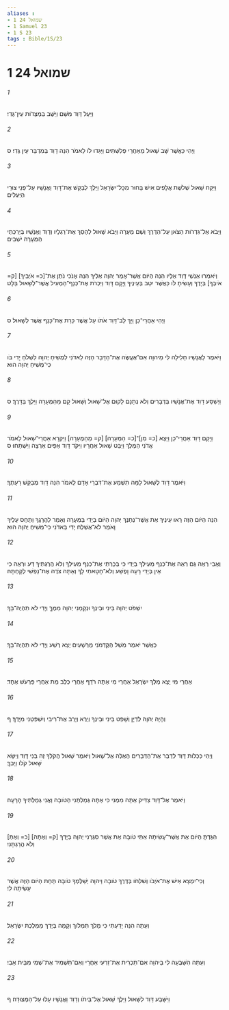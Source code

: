 ```yaml
---
aliases : 
- 1 שמואל 24
- 1 Samuel 23
- 1 S 23
tags : Bible/1S/23
---
```


# 1 שמואל 24

###### 1
וַיַּעַל דָּוִד מִשָּׁם וַיֵּשֶׁב בִּמְצָדֹות עֵין־גֶּדִי׃
###### 2
וַיְהִי כַּאֲשֶׁר שָׁב שָׁאוּל מֵאַחֲרֵי פְּלִשְׁתִּים וַיַּגִּדוּ לֹו לֵאמֹר הִנֵּה דָוִד בְּמִדְבַּר עֵין גֶּדִי׃ ס
###### 3
וַיִּקַּח שָׁאוּל שְׁלֹשֶׁת אֲלָפִים אִישׁ בָּחוּר מִכָּל־יִשְׂרָאֵל וַיֵּלֶךְ לְבַקֵּשׁ אֶת־דָּוִד וַאֲנָשָׁיו עַל־פְּנֵי צוּרֵי הַיְּעֵלִים׃
###### 4
וַיָּבֹא אֶל־גִּדְרֹות הַצֹּאן עַל־הַדֶּרֶךְ וְשָׁם מְעָרָה וַיָּבֹא שָׁאוּל לְהָסֵךְ אֶת־רַגְלָיו וְדָוִד וַאֲנָשָׁיו בְּיַרְכְּתֵי הַמְּעָרָה יֹשְׁבִים׃
###### 5
וַיֹּאמְרוּ אַנְשֵׁי דָוִד אֵלָיו הִנֵּה הַיֹּום אֲשֶׁר־אָמַר יְהוָה אֵלֶיךָ הִנֵּה אָנֹכִי נֹתֵן אֶת־[כ= אֹיְבֵיךָ] [ק= אֹיִבְךָ] בְּיָדֶךָ וְעָשִׂיתָ לֹּו כַּאֲשֶׁר יִטַב בְּעֵינֶיךָ וַיָּקָם דָּוִד וַיִּכְרֹת אֶת־כְּנַף־הַמְּעִיל אֲשֶׁר־לְשָׁאוּל בַּלָּט׃
###### 6
וַיְהִי אַחֲרֵי־כֵן וַיַּךְ לֵב־דָּוִד אֹתֹו עַל אֲשֶׁר כָּרַת אֶת־כָּנָף אֲשֶׁר לְשָׁאוּל׃ ס
###### 7
וַיֹּאמֶר לַאֲנָשָׁיו חָלִילָה לִּי מֵיהוָה אִם־אֶעֱשֶׂה אֶת־הַדָּבָר הַזֶּה לַאדֹנִי לִמְשִׁיחַ יְהוָה לִשְׁלֹחַ יָדִי בֹּו כִּי־מְשִׁיחַ יְהוָה הוּא׃
###### 8
וַיְשַׁסַּע דָּוִד אֶת־אֲנָשָׁיו בַּדְּבָרִים וְלֹא נְתָנָם לָקוּם אֶל־שָׁאוּל וְשָׁאוּל קָם מֵהַמְּעָרָה וַיֵּלֶךְ בַּדָּרֶךְ׃ ס
###### 9
וַיָּקָם דָּוִד אַחֲרֵי־כֵן וַיֵּצֵא [כ= מִן]־[כ= הַמְּעָרָה] [ק= מֵהַמְּעָרָה] וַיִּקְרָא אַחֲרֵי־שָׁאוּל לֵאמֹר אֲדֹנִי הַמֶּלֶךְ וַיַּבֵּט שָׁאוּל אַחֲרָיו וַיִּקֹּד דָּוִד אַפַּיִם אַרְצָה וַיִּשְׁתָּחוּ׃ ס
###### 10
וַיֹּאמֶר דָּוִד לְשָׁאוּל לָמָּה תִשְׁמַע אֶת־דִּבְרֵי אָדָם לֵאמֹר הִנֵּה דָוִד מְבַקֵּשׁ רָעָתֶךָ׃
###### 11
הִנֵּה הַיֹּום הַזֶּה רָאוּ עֵינֶיךָ אֵת אֲשֶׁר־נְתָנְךָ יְהוָה הַיֹּום בְּיָדִי בַּמְּעָרָה וְאָמַר לַהֲרָגֲךָ וַתָּחָס עָלֶיךָ וָאֹמַר לֹא־אֶשְׁלַח יָדִי בַּאדֹנִי כִּי־מְשִׁיחַ יְהוָה הוּא׃
###### 12
וְאָבִי רְאֵה גַּם רְאֵה אֶת־כְּנַף מְעִילְךָ בְּיָדִי כִּי בְּכָרְתִי אֶת־כְּנַף מְעִילְךָ וְלֹא הֲרַגְתִּיךָ דַּע וּרְאֵה כִּי אֵין בְּיָדִי רָעָה וָפֶשַׁע וְלֹא־חָטָאתִי לָךְ וְאַתָּה צֹדֶה אֶת־נַפְשִׁי לְקַחְתָּהּ׃
###### 13
יִשְׁפֹּט יְהוָה בֵּינִי וּבֵינֶךָ וּנְקָמַנִי יְהוָה מִמֶּךָּ וְיָדִי לֹא תִהְיֶה־בָּךְ׃
###### 14
כַּאֲשֶׁר יֹאמַר מְשַׁל הַקַּדְמֹנִי מֵרְשָׁעִים יֵצֵא רֶשַׁע וְיָדִי לֹא תִהְיֶה־בָּךְ׃
###### 15
אַחֲרֵי מִי יָצָא מֶלֶךְ יִשְׂרָאֵל אַחֲרֵי מִי אַתָּה רֹדֵף אַחֲרֵי כֶּלֶב מֵת אַחֲרֵי פַּרְעֹשׁ אֶחָד׃
###### 16
וְהָיָה יְהוָה לְדַיָּן וְשָׁפַט בֵּינִי וּבֵינֶךָ וְיֵרֶא וְיָרֵב אֶת־רִיבִי וְיִשְׁפְּטֵנִי מִיָּדֶךָ׃ ף
###### 17
וַיְהִי כְּכַלֹּות דָּוִד לְדַבֵּר אֶת־הַדְּבָרִים הָאֵלֶּה אֶל־שָׁאוּל וַיֹּאמֶר שָׁאוּל הֲקֹלְךָ זֶה בְּנִי דָוִד וַיִּשָּׂא שָׁאוּל קֹלֹו וַיֵּבְךְּ׃
###### 18
וַיֹּאמֶר אֶל־דָּוִד צַדִּיק אַתָּה מִמֶּנִּי כִּי אַתָּה גְּמַלְתַּנִי הַטֹּובָה וַאֲנִי גְּמַלְתִּיךָ הָרָעָה׃
###### 19
[כ= וְאַתְּ] [ק= וְאַתָּה] הִגַּדְתָּ הַיֹּום אֵת אֲשֶׁר־עָשִׂיתָה אִתִּי טֹובָה אֵת אֲשֶׁר סִגְּרַנִי יְהוָה בְּיָדְךָ וְלֹא הֲרַגְתָּנִי׃
###### 20
וְכִי־יִמְצָא אִישׁ אֶת־אֹיְבֹו וְשִׁלְּחֹו בְּדֶרֶךְ טֹובָה וַיהוָה יְשַׁלֶּמְךָ טֹובָה תַּחַת הַיֹּום הַזֶּה אֲשֶׁר עָשִׂיתָה לִי׃
###### 21
וְעַתָּה הִנֵּה יָדַעְתִּי כִּי מָלֹךְ תִּמְלֹוךְ וְקָמָה בְּיָדְךָ מַמְלֶכֶת יִשְׂרָאֵל׃
###### 22
וְעַתָּה הִשָּׁבְעָה לִּי בַּיהוָה אִם־תַּכְרִית אֶת־זַרְעִי אַחֲרָי וְאִם־תַּשְׁמִיד אֶת־שְׁמִי מִבֵּית אָבִי׃
###### 23
וַיִּשָּׁבַע דָּוִד לְשָׁאוּל וַיֵּלֶךְ שָׁאוּל אֶל־בֵּיתֹו וְדָוִד וַאֲנָשָׁיו עָלוּ עַל־הַמְּצוּדָה׃ ף
